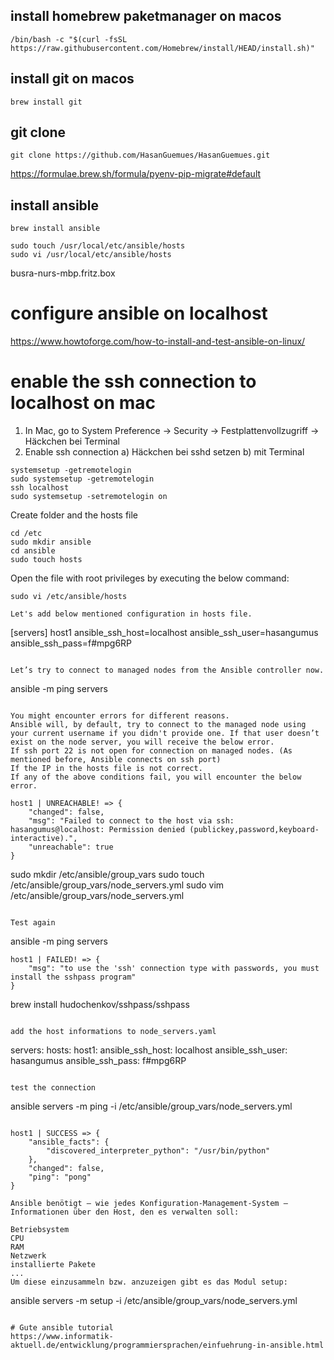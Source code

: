 ## install homebrew paketmanager on macos
```
/bin/bash -c "$(curl -fsSL https://raw.githubusercontent.com/Homebrew/install/HEAD/install.sh)"
```

## install git on macos
```
brew install git
```

## git clone
```
git clone https://github.com/HasanGuemues/HasanGuemues.git
```

https://formulae.brew.sh/formula/pyenv-pip-migrate#default

## install ansible
```
brew install ansible
```

```
sudo touch /usr/local/etc/ansible/hosts
sudo vi /usr/local/etc/ansible/hosts
```


busra-nurs-mbp.fritz.box
# configure ansible on localhost
https://www.howtoforge.com/how-to-install-and-test-ansible-on-linux/
# enable the ssh connection to localhost on mac

1) In Mac, go to System Preference -> Security  -> Festplattenvollzugriff -> Häckchen bei Terminal 
2) Enable ssh connection
a) Häckchen bei sshd setzen
b) mit Terminal
```
systemsetup -getremotelogin
sudo systemsetup -getremotelogin
ssh localhost
sudo systemsetup -setremotelogin on
```
Create folder and the hosts file
```
cd /etc
sudo mkdir ansible
cd ansible
sudo touch hosts
```

Open the file with root privileges by executing the below command:
```
sudo vi /etc/ansible/hosts

Let's add below mentioned configuration in hosts file.
```
[servers]
host1 ansible_ssh_host=localhost ansible_ssh_user=hasangumus ansible_ssh_pass=f#mpg6RP
```

Let’s try to connect to managed nodes from the Ansible controller now.
```
ansible -m ping servers
```

You might encounter errors for different reasons. 
Ansible will, by default, try to connect to the managed node using your current username if you didn't provide one. If that user doesn’t exist on the node server, you will receive the below error.
If ssh port 22 is not open for connection on managed nodes. (As mentioned before, Ansible connects on ssh port)
If the IP in the hosts file is not correct.
If any of the above conditions fail, you will encounter the below error. 

host1 | UNREACHABLE! => {
    "changed": false,
    "msg": "Failed to connect to the host via ssh: hasangumus@localhost: Permission denied (publickey,password,keyboard-interactive).",
    "unreachable": true
}

```
sudo mkdir /etc/ansible/group_vars
sudo touch /etc/ansible/group_vars/node_servers.yml
sudo vim /etc/ansible/group_vars/node_servers.yml
```

Test again
```
ansible -m ping servers
```
host1 | FAILED! => {
    "msg": "to use the 'ssh' connection type with passwords, you must install the sshpass program"
}

```
brew install hudochenkov/sshpass/sshpass
```

add the host informations to node_servers.yaml
```
servers:
  hosts:
    host1:
      ansible_ssh_host: localhost
      ansible_ssh_user: hasangumus
      ansible_ssh_pass: f#mpg6RP
``` 

test the connection
```
ansible servers -m ping -i /etc/ansible/group_vars/node_servers.yml 
```

host1 | SUCCESS => {
    "ansible_facts": {
        "discovered_interpreter_python": "/usr/bin/python"
    },
    "changed": false,
    "ping": "pong"
}

Ansible benötigt – wie jedes Konfiguration-Management-System – Informationen über den Host, den es verwalten soll:

Betriebsystem
CPU
RAM
Netzwerk
installierte Pakete
...
Um diese einzusammeln bzw. anzuzeigen gibt es das Modul setup:
```
ansible servers -m setup -i /etc/ansible/group_vars/node_servers.yml 
```

# Gute ansible tutorial
https://www.informatik-aktuell.de/entwicklung/programmiersprachen/einfuehrung-in-ansible.html